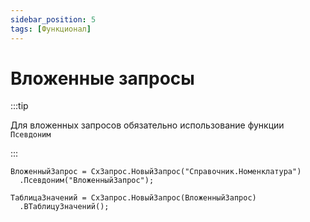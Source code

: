 ```yaml
---
sidebar_position: 5
tags: [Функционал]
---
```


# Вложенные запросы

:::tip

Для вложенных запросов обязательно использование функции `Псевдоним`

:::

```bsl
ВложенныйЗапрос = СхЗапрос.НовыйЗапрос("Справочник.Номенклатура")
  .Псевдоним("ВложенныйЗапрос");

ТаблицаЗначений = СхЗапрос.НовыйЗапрос(ВложенныйЗапрос)
  .ВТаблицуЗначений();
```
